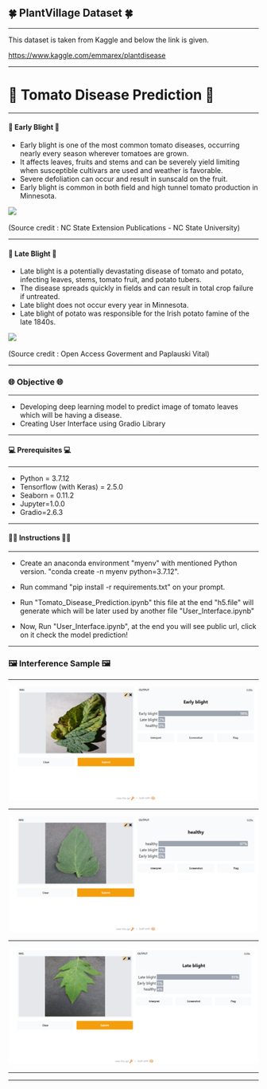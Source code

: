 ## 🍀 PlantVillage Dataset 🍀
-----------------------------------------------------------------------------------------------------------------

This dataset is taken from Kaggle and below the link is given.

https://www.kaggle.com/emmarex/plantdisease

-----------------------------------------------------------------------------------------------------------------

#  🍅  Tomato Disease Prediction 🍅
-----------------------------------------------------------------------------------------------------------------

#### 🍂 Early Blight 🍂
- Early blight is one of the most common tomato diseases, occurring nearly every season wherever tomatoes are grown.
- It affects leaves, fruits and stems and can be severely yield limiting when susceptible cultivars are used and weather is favorable.
- Severe defoliation can occur and result in sunscald on the fruit.  
- Early blight is common in both field and high tunnel tomato production in Minnesota.

![](https://content.ces.ncsu.edu/media/images/IMG_1301.JPG)

(Source credit :  NC State Extension Publications - NC State University)

-----------------------------------------------------------------------------------------------------------------
#### 🍂  Late Blight 🍂 
- Late blight is a potentially devastating disease of tomato and potato, infecting leaves, stems, tomato fruit, and potato tubers.
- The disease spreads quickly in fields and can result in total crop failure if untreated.
- Late blight does not occur every year in Minnesota. 
- Late blight of potato was responsible for the Irish potato famine of the late 1840s.

![](https://www.openaccessgovernment.org/wp-content/uploads/2019/12/dreamstime_s_83237974.jpg)

(Source credit :  Open Access Goverment and Paplauski Vital)

-----------------------------------------------------------------------------------------------------------------

### 🌐 Objective 🌐
-----------------------------------------------------------------------------------------------------------------

- Developing deep learning model to predict image of tomato leaves which will be having a disease.
- Creating User Interface using Gradio Library

-----------------------------------------------------------------------------------------------------------------

####  💻  Prerequisites  💻

-----------------------------------------------------------------------------------------------------------------
- Python = 3.7.12
- Tensorflow (with Keras) = 2.5.0
- Seaborn = 0.11.2
- Jupyter=1.0.0
- Gradio=2.6.3
-----------------------------------------------------------------------------------------------------------------

####  👨‍💻  Instructions   👨‍💻 

-----------------------------------------------------------------------------------------------------------------

- Create an anaconda environment "myenv" with mentioned Python version.
"conda create -n myenv python=3.7.12".

- Run command "pip install -r requirements.txt"  on your prompt.

- Run "Tomato_Disease_Prediction.ipynb" this file at the end "h5.file" will generate which will be later used by another file "User_Interface.ipynb"

- Now, Run "User_Interface.ipynb",  at the end you will see public url, click on it check the model prediction!

-----------------------------------------------------------------------------------------------------------------

### 🖼️ Interference Sample 🖼️
-----------------------------------------------------------------------------------------------------------------

![image](https://raw.githubusercontent.com/darknightush/Tomato_Disease_Prediction/Master/snapshots/early.PNG)

-----------------------------------------------------------------------------------------------------------------

![image](https://raw.githubusercontent.com/darknightush/Tomato_Disease_Prediction/Master/snapshots/Healthy.PNG)

-----------------------------------------------------------------------------------------------------------------

![image](https://raw.githubusercontent.com/darknightush/Tomato_Disease_Prediction/Master/snapshots/late.PNG)

-----------------------------------------------------------------------------------------------------------------


-----------------------------------------------------------------------------------------------------------------
